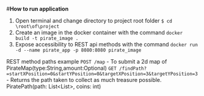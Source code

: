 #**How to run application**
1. Open terminal and change directory to project root folder
   `$ cd \root\of\project`
2. Create an image in the docker container with the command
    `docker build -t pirate_image .`
3. Expose accessibility to REST api methods with the command
    `docker run -d --name pirate_app -p 8080:8080 pirate_image`


REST method paths example
`POST /map` 
    - To submit a 2d map of PirateMap(type:String,amount:Optional<Object>)
`GET /findPath?=startXPosition=0&startYPosition=0&targetXPosition=3&targetYPosition=3` 
    - Returns the path taken to collect as much treasure possible. PiratePath(path: List<List<Integer>>, coins: int)